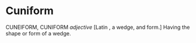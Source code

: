 # Cuniform

CUNEIFORM, CUNIFORM _adjective_ \[Latin , a wedge, and form.\] Having the shape or form of a wedge.